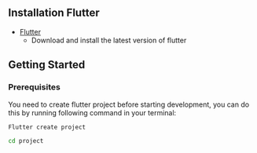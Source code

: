 ## Installation Flutter
* [Flutter](https://flutter.dev/docs/get-started/install)
  * Download and install the latest version of flutter

## Getting Started
### Prerequisites


You need to create flutter project  before starting development, you can do this by running following command in your terminal:

  ```sh
  Flutter create project
  ```
  
  ```sh
  cd project
  ```